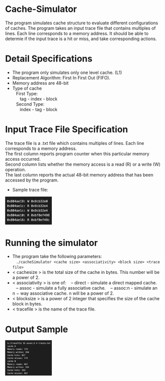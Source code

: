 # Cache-Simulator
The program simulates cache structure to evaluate different configurations of caches. 
The program takes an input trace file that contains multiples of lines. Each line corresponds to a memory address. 
It should be able to determie if the input trace is a hit or miss, and take corresponding actions.

# Detail Specifications 
* The program only simulates only one level cache. (L1)
* Replacement Algorithm: First In First Out (FIFO).
* Memory address are 48-bit
* Type of cache  
&nbsp;&nbsp;&nbsp;First Type:  
&nbsp;&nbsp;&nbsp;&nbsp;&nbsp;&nbsp;tag - index - block  
&nbsp;&nbsp;&nbsp;Second Type:  
&nbsp;&nbsp;&nbsp;&nbsp;&nbsp;&nbsp;index - tag - block  

# Input Trace File Specification
The trace file is a .txt file which contains multiples of lines. Each line corresponds to a memory address.  
The first column reports program counter when this particular memory access occurred.  
Second column lists whether the memory access is a read (R) or a write (W) operation.  
The last column reports the actual 48-bit memory address that has been accessed by the program.

* Sample trace file:
<img src = "https://github.com/PuChen7/Cache-Simulator/blob/master/images/tracefile.jpeg" width="30%" height="30%">

# Running the simulator
* The program take the following parameters:  
&nbsp;&nbsp;&nbsp;`./cacheSimulator <cache size> <associativity> <block size> <trace file>`
* < cachesize > is the total size of the cache in bytes. This number will be a power of 2.
* < associativity > is one of: 
&nbsp;&nbsp;&nbsp;– direct - simulate a direct mapped cache. 
&nbsp;&nbsp;&nbsp;– assoc - simulate a fully associative cache. 
&nbsp;&nbsp;&nbsp;– assoc:n - simulate an n − way associative cache. n will be a power of 2.
* < blocksize > is a power of 2 integer that specifies the size of the cache block in bytes.
* < tracefile > is the name of the trace file.

# Output Sample
<img src = "https://github.com/PuChen7/Cache-Simulator/blob/master/images/output.jpeg" width="30%" height="30%">



